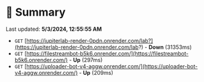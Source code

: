 # 📖 Summary
Last updated: **5/3/2024, 12:55:55 AM**

- `GET` [https://jupiterlab-render-0pdn.onrender.com/lab?](https://jupiterlab-render-0pdn.onrender.com/lab?) - **Down** (31353ms)
- `GET` [https://filestreambot-b5k6.onrender.com/](https://filestreambot-b5k6.onrender.com/) - **Up** (297ms)
- `GET` [https://uploader-bot-v4-aggw.onrender.com/](https://uploader-bot-v4-aggw.onrender.com/) - **Up** (209ms)
